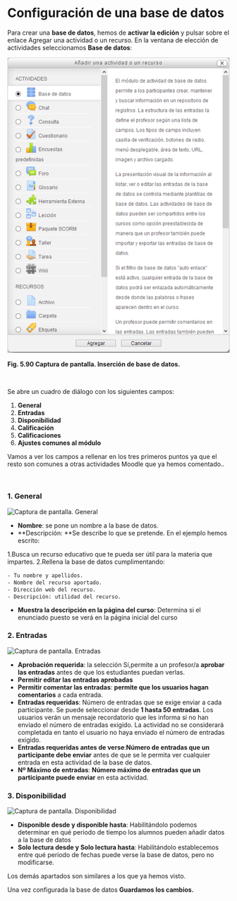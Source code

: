 
# Configuración de una base de datos

Para crear una **base de datos**, hemos de **activar la edición** y pulsar sobre el enlace Agregar una actividad o un recurso. En la ventana de elección de actividades seleccionamos **Base de datos**:


![](img/bd-agregar_bd.png)

**Fig. 5.90 Captura de pantalla. Inserción de base de datos.**

 

Se abre un cuadro de diálogo con los siguientes campos:

1. **General**
1. **Entradas**
1. **Disponibilidad**
1. **Calificación**
1. **Calificaciones**
1. **Ajustes comunes al módulo**

Vamos a ver los campos a rellenar en los tres primeros puntos ya que el resto son comunes a otras actividades Moodle que ya hemos comentado..

 

### **1. General**

![Captura de pantalla. General](/assets/Selección_298.png)

- **Nombre**: se pone un nombre a la base de datos.
- **Descripción: **Se describe lo que se pretende. En el ejemplo hemos escrito:

1.Busca un recurso educativo que te pueda ser útil para la materia que impartes.
2.Rellena la base de datos cumplimentando:

    - Tu nombre y apellidos.
    - Nombre del recurso aportado.
    - Dirección web del recurso.
    - Descripción: utilidad del recurso.


- **Muestra la descripción en la página del curso**: Determina si el enunciado puesto se verá en la página inicial del curso

### 2. Entradas
![Captura de pantalla. Entradas](/assets/Selección_299.png)

- **Aprobación requerida**: la selección Sí,permite a un profesor/a **aprobar las entradas** antes de que los estudiantes puedan verlas.
- **Permitir editar las entradas aprobadas**
- **Permitir comentar las entradas**: **permite que los usuarios hagan comentarios** a cada entrada.
- **Entradas requeridas**: Número de entradas que se exige enviar a cada participante. Se puede seleccionar desde **1 hasta 50 entradas**. Los usuarios verán un mensaje recordatorio que les informa si no han enviado el número de entradas exigido. La actividad no se considerará completada en tanto el usuario no haya enviado el número de entradas exigido.
- **Entradas requeridas antes de verse**:**Número de entradas que un participante debe enviar** antes de que se le permita ver cualquier entrada en esta actividad de la base de datos.
- **Nº Máximo de entradas**: **Número máximo de entradas que un participante puede enviar** en esta actividad.

### 3. Disponibilidad

![Captura de pantalla. Disponibilidad](/assets/Selección_300.png)

- **Disponible desde y disponible hasta**: Habilitándolo podemos determinar en qué periodo de tiempo los alumnos pueden añadir datos a la base de datos
- **Solo lectura desde y Solo lectura hasta**: Habilitándolo establecemos entre qué periodo de fechas puede verse la base de datos, pero no modificarse.

Los demás apartados son similares a los que ya hemos visto.

Una vez configurada la base de datos **Guardamos los cambios.**
